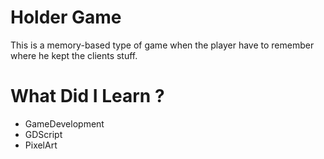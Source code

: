 # Holder Game
This is a memory-based type of game when the player have to remember where he kept the clients stuff.

# What Did I Learn ? 
- GameDevelopment
- GDScript
- PixelArt
